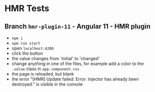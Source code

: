 # HMR Tests

## Branch `hmr-plugin-11` - Angular 11 - HMR plugin

* `npm i`
* `npm run start`
* open `localhost:4200`
* click the button
* the value changes from 'initial' to 'changed'
* change anything in one of the files, for example add a color to the `.value` class in `app.component.css`
* the page is reloaded, but blank
* the error "[HMR] Update failed: Error: Injector has already been destroyed." is visible in the console
